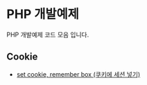 # PHP 개발예제

PHP 개발예제 코드 모음 입니다.



## Cookie

- [set cookie, remember box (쿠키에 세션 넣기)](./docs/set-cookie_remember-box)


